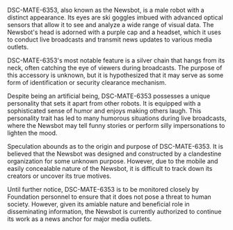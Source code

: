 DSC-MATE-6353, also known as the Newsbot, is a male robot with a distinct appearance. Its eyes are ski goggles imbued with advanced optical sensors that allow it to see and analyze a wide range of visual data. The Newsbot's head is adorned with a purple cap and a headset, which it uses to conduct live broadcasts and transmit news updates to various media outlets.

DSC-MATE-6353's most notable feature is a silver chain that hangs from its neck, often catching the eye of viewers during broadcasts. The purpose of this accessory is unknown, but it is hypothesized that it may serve as some form of identification or security clearance mechanism.

Despite being an artificial being, DSC-MATE-6353 possesses a unique personality that sets it apart from other robots. It is equipped with a sophisticated sense of humor and enjoys making others laugh. This personality trait has led to many humorous situations during live broadcasts, where the Newsbot may tell funny stories or perform silly impersonations to lighten the mood.

Speculation abounds as to the origin and purpose of DSC-MATE-6353. It is believed that the Newsbot was designed and constructed by a clandestine organization for some unknown purpose. However, due to the mobile and easily concealable nature of the Newsbot, it is difficult to track down its creators or uncover its true motives.

Until further notice, DSC-MATE-6353 is to be monitored closely by Foundation personnel to ensure that it does not pose a threat to human society. However, given its amiable nature and beneficial role in disseminating information, the Newsbot is currently authorized to continue its work as a news anchor for major media outlets.